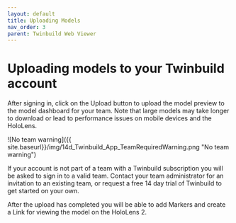 ```yaml
---
layout: default
title: Uploading Models
nav_order: 3
parent: Twinbuild Web Viewer
---
```


# Uploading models to your Twinbuild account

After signing in, click on the Upload button to upload the model preview to the model dashboard for your team. Note that large models may take longer to download or lead to performance issues on mobile devices and the HoloLens.

![No team warning]({{ site.baseurl}}/img/14d_Twinbuild_App_TeamRequiredWarning.png "No team warning")

If your account is not part of a team with a Twinbuild subscription you will be asked to sign in to a valid team. Contact your team administrator for an invitation to an existing team, or request a free 14 day trial of Twinbuild to get started on your own.

After the upload has completed you will be able to add Markers and create a Link for viewing the model on the HoloLens 2.
